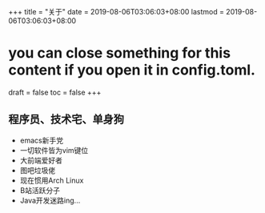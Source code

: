 +++
title = "关于"
date = 2019-08-06T03:06:03+08:00
lastmod = 2019-08-06T03:06:03+08:00
# you can close something for this content if you open it in config.toml.
draft = false
toc = false
+++

## 程序员、技术宅、单身狗

- emacs新手党
- 一切软件皆为vim键位
- 大前端爱好者
- 图吧垃圾佬
- 现在惯用Arch Linux
- B站活跃分子
- Java开发迷路ing...